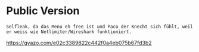 # Public Version

```
Selfleak, da das Menu eh free ist und Paco der Knecht sich fühlt, weil er weiss wie Netlimiter/Wireshark funktioniert.
```
https://gyazo.com/e02c3389822c442f0a4eb075b67fd3b2
